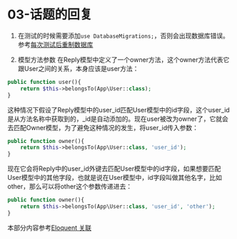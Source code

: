 # 03-话题的回复
1. 在测试的时候需要添加`use DatabaseMigrations;`，否则会出现数据库错误。参考[每次测试后重制数据库](d.laravel-china.org/docs/5.4/database-testing.html#每次测试后重置数据库)

2. 模型方法参数
在Reply模型中定义了一个owner方法，这个owner方法代表它跟User之间的关系，本身应该是user方法：

```php
public function user(){
    return $this->belongsTo(App\User::class);
}
```
这种情况下假设了Reply模型中的user_id匹配User模型中的id字段，这个user_id是从方法名称中获取到的，_id是自动添加的。现在user被改为owner了，它就会去匹配Owner模型，为了避免这种情况的发生，将user_id传入参数：

```php
public function owner(){
    return $this->belongsTo(App\User::class, 'user_id');
}
```
现在它会将Reply中的user_id外键去匹配User模型中的id字段，如果想要匹配User模型中的其他字段，也就是说在User模型中，id字段叫做其他名字，比如other，那么可以将other这个参数传递进去：

```php
public function owner(){
    return $this->belongsTo(App\User::class, 'user_id', 'other');
}
```
本部分内容参考[Eloquent 关联](https://d.laravel-china.org/docs/5.4/eloquent-relationships#定义反向关联)

